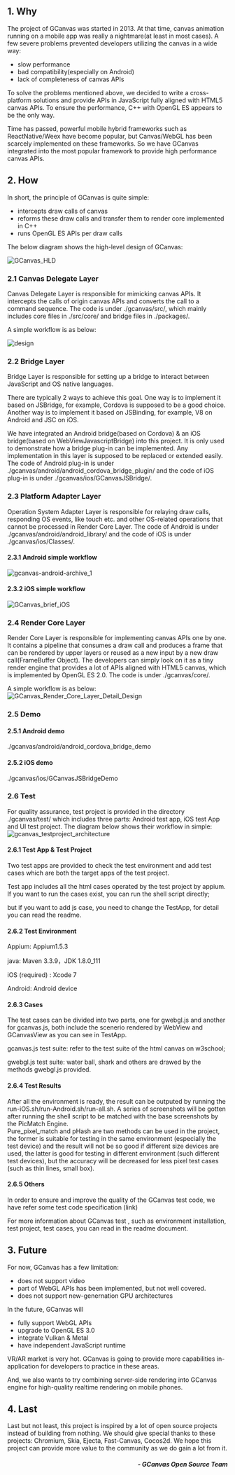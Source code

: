 ## 1. Why

The project of GCanvas was started in 2013. At that time, canvas animation running on a mobile app was really a nightmare(at least in most cases). A few severe problems prevented developers utilizing the canvas in a wide way:
- slow performance
- bad compatibility(especially on Android)
- lack of completeness of canvas APIs

To solve the problems mentioned above, we decided to write a cross-platform solutions and provide APIs in JavaScript fully aligned with HTML5 canvas APIs. To ensure the performance, C++ with OpenGL ES appears to be the only way.

Time has passed, powerful mobile hybrid frameworks such as ReactNative/Weex have become popular, but Canvas/WebGL has been scarcely implemented on these frameworks. So we have GCanvas integrated into the most popular framework to provide high performance canvas APIs.

## 2. How

In short, the principle of GCanvas is quite simple:
- intercepts draw calls of canvas
- reforms these draw calls and transfer them to render core implemented in C++
- runs OpenGL ES APIs per draw calls

The below diagram shows the high-level design of GCanvas:

![GCanvas_HLD](http://git.cn-hangzhou.oss-cdn.aliyun-inc.com/uploads/gcanvas/gcanvas/4c1e9581af4a374331cd3afb4c7db84d/GCanvas_HLD.png)

### 2.1 Canvas Delegate Layer

Canvas Delegate Layer is responsible for mimicking canvas APIs. It intercepts the calls of origin canvas APIs and converts the call to a command sequence.
The code is under ./gcanvas/src/, which mainly includes core files in ./src/core/ and bridge files in ./packages/.

A simple workflow is as below:

![design](http://git.cn-hangzhou.oss-cdn.aliyun-inc.com/uploads/gcanvas/gcanvas/039090e325495e896b5f69dd3a3828fa/JS_Layer_Design.png)

### 2.2 Bridge Layer

Bridge Layer is responsible for setting up a bridge to interact between JavaScript and OS native languages.

There are typically 2 ways to achieve this goal. One way is to implement it based on JSBridge, for example, Cordova is supposed to be a good choice. Another way is to implement it based on JSBinding, for example, V8 on Android and JSC on iOS.

We have integrated an Android bridge(based on Cordova) & an iOS bridge(based on WebViewJavascriptBridge) into this project. It is only used to demonstrate how a bridge plug-in can be implemented. Any implementation in this layer is supposed to  be replaced or extended easily. The code of Android plug-in is under ./gcanvas/android/android_cordova_bridge_plugin/ and the code of iOS plug-in is under ./gcanvas/ios/GCanvasJSBridge/.

### 2.3 Platform Adapter Layer

Operation System Adapter Layer is responsible for relaying draw calls, responding OS events, like touch etc. and other OS-related operations that cannot be processed in Render Core Layer. The code of Android is under ./gcanvas/android/android_library/ and the code of iOS is under ./gcanvas/ios/Classes/.

#### 2.3.1 Android simple workflow
![gcanvas-android-archive_1](http://git.cn-hangzhou.oss-cdn.aliyun-inc.com/uploads/gcanvas/gcanvas/42fa4dbe148a09baaef24b8ca132d3d2/gcanvas-android-adapter_layer_brief.png)

#### 2.3.2 iOS simple workflow
![GCanvas_brief_iOS](http://git.cn-hangzhou.oss-cdn.aliyun-inc.com/uploads/gcanvas/gcanvas/c20f34aafadc65bfa6c7af91f817c02c/GCanvas_brief_iOS.png)

### 2.4 Render Core Layer

Render Core Layer is responsible for implementing canvas APIs one by one. It contains a pipeline that consumes a draw call and produces a frame that can be rendered by upper layers or reused as a new input by a new draw call(FrameBuffer Object). The developers can simply look on it as a tiny render engine that provides a lot of APIs aligned with HTML5 canvas, which is implemented by OpenGL ES 2.0. The code is under ./gcanvas/core/.

A simple workflow is as below:
![GCanvas_Render_Core_Layer_Detail_Design](http://git.cn-hangzhou.oss.aliyun-inc.com/uploads/gcanvas/gcanvas/97d10777075cbe0f9134beeea94a54e3/GCanvas_Render_Core_Layer_Detail_Design.png)


### 2.5 Demo

#### 2.5.1 Android demo

./gcanvas/android/android_cordova_bridge_demo

#### 2.5.2 iOS demo

./gcanvas/ios/GCanvasJSBridgeDemo

### 2.6 Test

For quality assurance, test project is provided in the directory ./gcanvas/test/ which includes three parts: Android test app, iOS test App and UI test project.
The diagram below shows their workflow in simple:
![gcanvas_testproject_architecture](http://git.cn-hangzhou.oss-cdn.aliyun-inc.com/uploads/gcanvas/gcanvas/7efe726528156d99a11c84496657577a/gcanvas_testproject_architecture.png)

#### 2.6.1 Test App & Test Project

Two test apps are provided to check the test environment and add test cases which are both the target apps of the test project.

Test app includes all the html cases operated by the test project by appium. If you want to run the cases exist, you can run the shell script directly;

but if you want to add js case, you need to change the TestApp, for detail you can read the readme.


#### 2.6.2 Test Environment

Appium: Appium1.5.3

java: Maven 3.3.9，JDK 1.8.0_111

iOS (required) : Xcode 7

Android: Android device


#### 2.6.3 Cases

The test cases can be divided into two parts, one for gwebgl.js and another for gcanvas.js, both include the scenerio rendered by WebView and GCanvasView as you can see in TestApp.

gcanvas.js test suite: refer to the test suite of the html canvas on w3school;

gwebgl.js test suite: water ball, shark and others are drawed by the methods gwebgl.js provided.


#### 2.6.4 Test Results

After all the environment is ready, the result can be outputed by running the run-iOS.sh/run-Android.sh/run-all.sh. A series of screenshots will be gotten after running the shell script to be matched with the base screenshots by the PicMatch Engine.  
Pure_pixel_match and pHash are two methods can be used in the project, the former is suitable for testing in the same environment (especially the test device) and the result will not be so good if different size devices are used,
the latter is good for testing in different environment (such different test devices), but the accuracy will be decreased for less pixel test cases (such as thin lines, small box).


#### 2.6.5 Others

In order to ensure and improve the quality of the GCanvas test code, we have refer some test code specification (link)

For more information about GCanvas test , such as environment installation, test project, test cases, you can read in the readme document.

## 3. Future

For now, GCanvas has a few limitation:
- does not support video
- part of WebGL APIs has been implemented, but not well covered.
- does not support new-genernation GPU architectures

In the future, GCanvas will
- fully support WebGL APIs
- upgrade to OpenGL ES 3.0
- integrate Vulkan & Metal
- have independent JavaScript runtime

VR/AR market is very hot. GCanvas is going to provide more capabilities in-application for developers to practice in these areas.

And, we also wants to try combining server-side rendering into GCanvas engine for high-quality realtime rendering on mobile phones.

## 4. Last

Last but not least, this project is inspired by a lot of open source projects instead of building from nothing. We should give special thanks to these projects: Chromium, Skia, Ejecta, Fast-Canvas, Cocos2d.
We hope this project can provide more value to the community as we do gain a lot from it.

<h5 align = "right">- GCanvas Open Source Team</h5>
